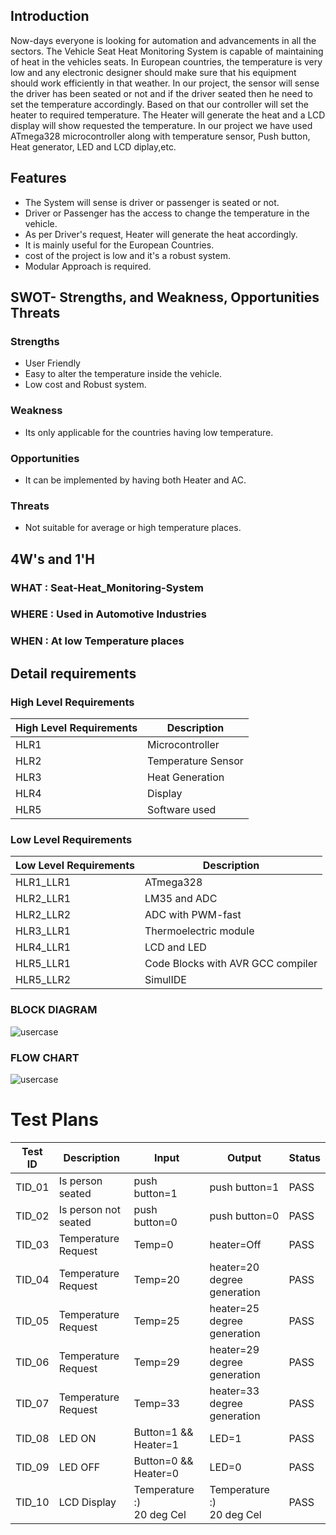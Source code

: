 

## Introduction
Now-days everyone is looking for automation and advancements in all the sectors. The Vehicle Seat Heat Monitoring System is capable of maintaining of heat in the vehicles seats. In European countries, the temperature is very low and any electronic designer should make sure that his equipment should work efficiently in that weather. 
In our project, the sensor will sense the driver has been seated or not and if the driver seated then he need to set the temperature accordingly. Based on that our controller will set the heater to required temperature. 
The Heater will generate the heat and a LCD display will show requested the temperature. 
In our project we have used ATmega328 microcontroller along with temperature sensor, Push button, Heat generator, LED and LCD diplay,etc.


## Features
- The System will sense is driver or passenger is seated or not.
- Driver or Passenger has the access to change the temperature in the vehicle.
- As per Driver's request, Heater will generate the heat accordingly.
- It is mainly useful for the European Countries.
- cost of the project is low and it's a robust system.
- Modular Approach is required.

## SWOT- Strengths, and Weakness, Opportunities Threats
### Strengths
- User Friendly
- Easy to alter the temperature inside the vehicle.
- Low cost and Robust system.

### Weakness
- Its only applicable for the countries having low temperature.
### Opportunities
- It can be implemented by having both Heater and AC.
### Threats
- Not suitable for average or high temperature places.

## 4W's and 1'H
### **WHAT** : Seat-Heat_Monitoring-System
### **WHERE** : Used in Automotive Industries
### **WHEN** : At low Temperature places



## Detail requirements
### High Level Requirements
| High Level Requirements      | Description |
| ----------- | ----------- |
| HLR1      | Microcontroller   |
| HLR2   | Temperature Sensor|
| HLR3   | Heat Generation|
| HLR4   | Display|
| HLR5   | Software used|

### Low Level Requirements
| Low Level Requirements      | Description |
| ----------- | ----------- |
| HLR1_LLR1      | ATmega328     |
| HLR2_LLR1   | LM35 and ADC|
| HLR2_LLR2   | ADC with PWM-fast|
| HLR3_LLR1   | Thermoelectric module|
| HLR4_LLR1   |LCD and LED|
| HLR5_LLR1   | Code Blocks with AVR GCC compiler |
| HLR5_LLR2   | SimulIDE |


###  BLOCK DIAGRAM  ###

![usercase](https://github.com/Ashishsunku/practise/blob/0226eabb24b45b6f235904957015d87c7ab74e9f/block%20diagram.png)

###  FLOW CHART ###

![usercase](https://github.com/Ashishsunku/practise/blob/0226eabb24b45b6f235904957015d87c7ab74e9f/flow%20chart.png)

# Test Plans

|  Test ID | Description  | Input  | Output  | Status |
|---|---|---|---|---|
| TID_01  | Is person seated  | push button=1| push button=1| PASS  |
| TID_02  | Is person not seated  | push button=0| push button=0 | PASS  |
| TID_03  | Temperature Request | Temp=0| heater=Off | PASS  |
| TID_04  | Temperature Request | Temp=20| heater=20 degree generation | PASS  |
| TID_05  | Temperature Request | Temp=25| heater=25 degree generation | PASS  |
| TID_06  | Temperature Request | Temp=29| heater=29 degree generation | PASS  |
| TID_07  | Temperature Request | Temp=33| heater=33 degree generation | PASS  |
| TID_08  | LED ON | Button=1 && Heater=1| LED=1 | PASS  |
| TID_09  | LED OFF | Button=0 && Heater=0| LED=0 | PASS  |
| TID_10  | LCD Display | Temperature :)<br />20 deg Cel| Temperature :)<br />20 deg Cel| PASS  |

